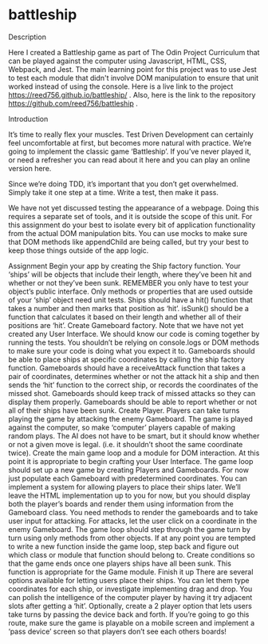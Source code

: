 # battleship

Description

Here I created a Battleship game as part of The Odin Project Curriculum that can be played against the computer using Javascript, HTML, CSS, Webpack, and Jest. The main learning point for this project was to use Jest to test each module that didn't involve DOM manipulation to ensure that unit worked instead of using the console. Here is a live link to the project https://reed756.github.io/battleship/ . Also, here is the link to the repository https://github.com/reed756/battleship . 

Introduction

It’s time to really flex your muscles. Test Driven Development can certainly feel uncomfortable at first, but becomes more natural with practice. We’re going to implement the classic game ‘Battleship’. If you’ve never played it, or need a refresher you can read about it here and you can play an online version here.

Since we’re doing TDD, it’s important that you don’t get overwhelmed. Simply take it one step at a time. Write a test, then make it pass.

We have not yet discussed testing the appearance of a webpage. Doing this requires a separate set of tools, and it is outside the scope of this unit. For this assignment do your best to isolate every bit of application functionality from the actual DOM manipulation bits. You can use mocks to make sure that DOM methods like appendChild are being called, but try your best to keep those things outside of the app logic.

Assignment
Begin your app by creating the Ship factory function.
Your ‘ships’ will be objects that include their length, where they’ve been hit and whether or not they’ve been sunk.
REMEMBER you only have to test your object’s public interface. Only methods or properties that are used outside of your ‘ship’ object need unit tests.
Ships should have a hit() function that takes a number and then marks that position as ‘hit’.
isSunk() should be a function that calculates it based on their length and whether all of their positions are ‘hit’.
Create Gameboard factory.
Note that we have not yet created any User Interface. We should know our code is coming together by running the tests. You shouldn’t be relying on console.logs or DOM methods to make sure your code is doing what you expect it to.
Gameboards should be able to place ships at specific coordinates by calling the ship factory function.
Gameboards should have a receiveAttack function that takes a pair of coordinates, determines whether or not the attack hit a ship and then sends the ‘hit’ function to the correct ship, or records the coordinates of the missed shot.
Gameboards should keep track of missed attacks so they can display them properly.
Gameboards should be able to report whether or not all of their ships have been sunk.
Create Player.
Players can take turns playing the game by attacking the enemy Gameboard.
The game is played against the computer, so make ‘computer’ players capable of making random plays. The AI does not have to be smart, but it should know whether or not a given move is legal. (i.e. it shouldn’t shoot the same coordinate twice).
Create the main game loop and a module for DOM interaction.
At this point it is appropriate to begin crafting your User Interface.
The game loop should set up a new game by creating Players and Gameboards. For now just populate each Gameboard with predetermined coordinates. You can implement a system for allowing players to place their ships later.
We’ll leave the HTML implementation up to you for now, but you should display both the player’s boards and render them using information from the Gameboard class.
You need methods to render the gameboards and to take user input for attacking. For attacks, let the user click on a coordinate in the enemy Gameboard.
The game loop should step through the game turn by turn using only methods from other objects. If at any point you are tempted to write a new function inside the game loop, step back and figure out which class or module that function should belong to.
Create conditions so that the game ends once one players ships have all been sunk. This function is appropriate for the Game module.
Finish it up
There are several options available for letting users place their ships. You can let them type coordinates for each ship, or investigate implementing drag and drop.
You can polish the intelligence of the computer player by having it try adjacent slots after getting a ‘hit’.
Optionally, create a 2 player option that lets users take turns by passing the device back and forth. If you’re going to go this route, make sure the game is playable on a mobile screen and implement a ‘pass device’ screen so that players don’t see each others boards!